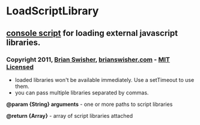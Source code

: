 # LoadScriptLibrary
## [console script][consolescripts] for loading external javascript libraries.
### Copyright 2011, [Brian Swisher][profile], [brianswisher.com][site] - [MIT Licensed][license]

* loaded libraries won't be available immediately. Use a setTimeout to use them.
* you can pass multiple libraries separated by commas.

**@param {String} arguments** - one or more paths to script libraries

**@return {Array}** - array of script libraries attached

[site]: http://brianswisher.com  "brianswisher.com"
[profile]: http://www.linkedin.com/in/swish  "LinkedIn Profile"
[license]: http://www.opensource.org/licenses/mit-license.php  "MIT License"
[consolescripts]: http://brianswisher.com/consolescripts "ConsoleScripts"